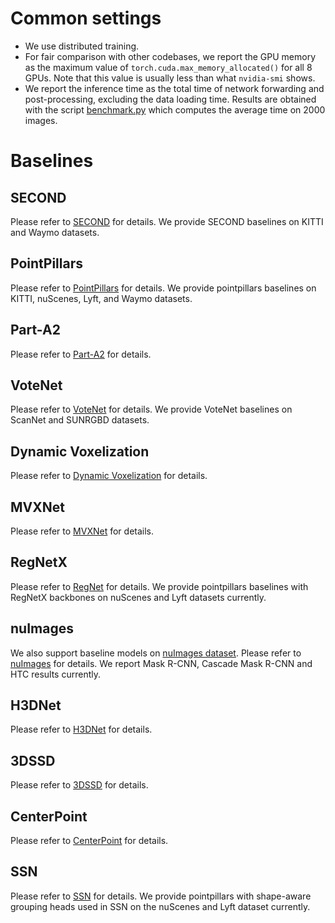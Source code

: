 # Common settings

- We use distributed training.
- For fair comparison with other codebases, we report the GPU memory as the maximum value of `torch.cuda.max_memory_allocated()` for all 8 GPUs. Note that this value is usually less than what `nvidia-smi` shows.
- We report the inference time as the total time of network forwarding and post-processing, excluding the data loading time. Results are obtained with the script [benchmark.py](https://github.com/open-mmlab/mmdetection/blob/master/tools/benchmark.py) which computes the average time on 2000 images.

# Baselines

## SECOND

Please refer to [SECOND](https://github.com/open-mmlab/mmdetection3d/blob/master/configs/second) for details. We provide SECOND baselines on KITTI and Waymo datasets.

## PointPillars

Please refer to [PointPillars](https://github.com/open-mmlab/mmdetection3d/blob/master/configs/pointpillars) for details. We provide pointpillars baselines on KITTI, nuScenes, Lyft, and Waymo datasets.

## Part-A2

Please refer to [Part-A2](https://github.com/open-mmlab/mmdetection3d/blob/master/configs/parta2) for details.

## VoteNet

Please refer to [VoteNet](https://github.com/open-mmlab/mmdetection3d/blob/master/configs/votenet) for details. We provide VoteNet baselines on ScanNet and SUNRGBD datasets.

## Dynamic Voxelization

Please refer to [Dynamic Voxelization](https://github.com/open-mmlab/mmdetection3d/blob/master/configs/dynamic_voxelization) for details.

## MVXNet

Please refer to [MVXNet](https://github.com/open-mmlab/mmdetection3d/blob/master/configs/mvxnet) for details.

## RegNetX
Please refer to [RegNet](https://github.com/open-mmlab/mmdetection3d/blob/master/configs/regnet) for details. We provide pointpillars baselines with RegNetX backbones on nuScenes and Lyft datasets currently.

## nuImages
We also support baseline models on [nuImages dataset](https://www.nuscenes.org/nuimages). Please refer to [nuImages](https://github.com/open-mmlab/mmdetection3d/blob/master/configs/nuimages) for details. We report Mask R-CNN, Cascade Mask R-CNN and HTC results currently.

## H3DNet

Please refer to [H3DNet](https://github.com/open-mmlab/mmdetection3d/blob/master/configs/h3dnet) for details.

## 3DSSD

Please refer to [3DSSD](https://github.com/open-mmlab/mmdetection3d/blob/master/configs/3dssd) for details.

## CenterPoint

Please refer to [CenterPoint](https://github.com/open-mmlab/mmdetection3d/blob/master/configs/centerpoint) for details.

## SSN

Please refer to [SSN](https://github.com/open-mmlab/mmdetection3d/blob/master/configs/ssn) for details. We provide pointpillars with shape-aware grouping heads used in SSN on the nuScenes and Lyft dataset currently.
